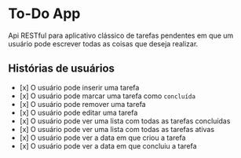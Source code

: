 #  To-Do App

Api RESTful para aplicativo clássico de tarefas pendentes em que um usuário pode escrever todas as coisas que deseja realizar.

##  Histórias de usuários

-    [x] O usuário pode inserir uma tarefa
-    [x] O usuário pode marcar uma tarefa como `concluída`
-    [x] O usuário pode remover uma tarefa
-    [x] O usuário pode editar uma tarefa
-    [x] O usuário pode ver uma lista com todas as tarefas concluídas
-    [x] O usuário pode ver uma lista com todas as tarefas ativas
-    [x] O usuário pode ver a data em que criou a tarefa
-    [x] O usuário pode ver a data em que concluiu a tarefa
